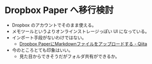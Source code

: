 # Dropbox Paper へ移行検討
- Dropbox のアカウントでそのまま使える。
- メモツールというよりオンラインストレージっぽい UI になっている。
- インポート手段がないわけではない。
    - [Dropbox PaperにMarkdownファイルをアップロードする - Qiita](https://qiita.com/norikt/items/3d55b9b2bde88c1cef84)
- 今のところとても印象はいい。
    - 見た目からできそうだがフォルダ共有ができるか。